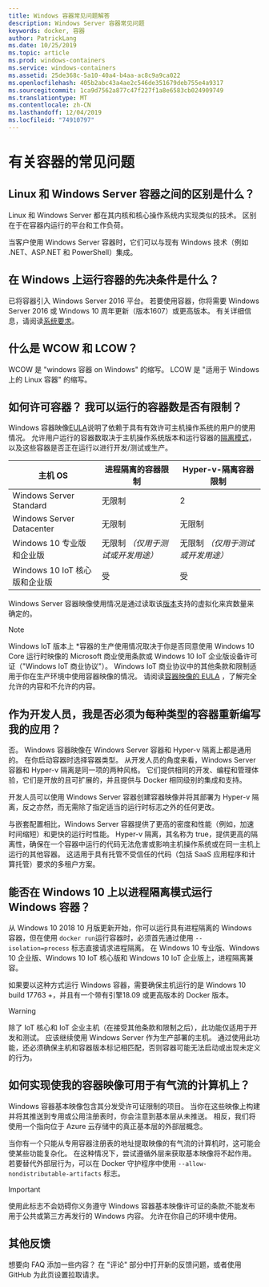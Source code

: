 ```yaml
---
title: Windows 容器常见问题解答
description: Windows Server 容器常见问题
keywords: docker, 容器
author: PatrickLang
ms.date: 10/25/2019
ms.topic: article
ms.prod: windows-containers
ms.service: windows-containers
ms.assetid: 25de368c-5a10-40a4-b4aa-ac8c9a9ca022
ms.openlocfilehash: 405b2abc43a4ae2c546de351679deb755e4a9317
ms.sourcegitcommit: 1ca9d7562a877c47f227f1a8e6583cb024909749
ms.translationtype: MT
ms.contentlocale: zh-CN
ms.lasthandoff: 12/04/2019
ms.locfileid: "74910797"
---
```

# <a name="frequently-asked-questions-about-containers"></a>有关容器的常见问题

## <a name="whats-the-difference-between-linux-and-windows-server-containers"></a>Linux 和 Windows Server 容器之间的区别是什么？

Linux 和 Windows Server 都在其内核和核心操作系统内实现类似的技术。 区别在于在容器内运行的平台和工作负荷。  

当客户使用 Windows Server 容器时，它们可以与现有 Windows 技术（例如 .NET、ASP.NET 和 PowerShell）集成。

## <a name="what-are-the-prerequisites-for-running-containers-on-windows"></a>在 Windows 上运行容器的先决条件是什么？

已将容器引入 Windows Server 2016 平台。 若要使用容器，你将需要 Windows Server 2016 或 Windows 10 周年更新（版本1607）或更高版本。 有关详细信息，请阅读[系统要求](../deploy-containers/system-requirements.md)。

## <a name="what-are-wcow-and-lcow"></a>什么是 WCOW 和 LCOW？

WCOW 是 "windows 容器 on Windows" 的缩写。 LCOW 是 "适用于 Windows 上的 Linux 容器" 的缩写。

## <a name="how-are-containers-licensed-is-there-a-limit-to-the-number-of-containers-i-can-run"></a>如何许可容器？ 我可以运行的容器数是否有限制？

Windows 容器映像[EULA](../images-eula.md)说明了依赖于具有有效许可主机操作系统的用户的使用情况。 允许用户运行的容器数取决于主机操作系统版本和运行容器的[隔离模式](../manage-containers/hyperv-container.md)，以及这些容器是否正在运行以进行开发/测试或生产。

|主机 OS                                                         |进程隔离的容器限制                   |Hyper-v-隔离容器限制                   |
|----------------------------------------------------------------|---------------------------------------------------|---------------------------------------------------|
|Windows Server Standard                                         |无限制                                          |2                                                  |
|Windows Server Datacenter                                       |无限制                                          |无限制                                          |
|Windows 10 专业版和企业版                                   |无限制 *（仅用于测试或开发用途）*|无限制 *（仅用于测试或开发用途）*|
|Windows 10 IoT 核心版和企业版                             |受                                         |受                                          |

Windows Server 容器映像使用情况是通过读取该[版本](/windows-server/get-started-19/editions-comparison-19.md)支持的虚拟化来宾数量来确定的。 <br/>

>[!NOTE]
>Windows IoT 版本上 \*容器的生产使用情况取决于你是否同意使用 Windows 10 Core 运行时映像的 Microsoft 商业使用条款或 Windows 10 IoT 企业版设备许可证（"Windows IoT 商业协议"）。 Windows IoT 商业协议中的其他条款和限制适用于你在生产环境中使用容器映像的情况。 请阅读[容器映像的 EULA](../images-eula.md) ，了解完全允许的内容和不允许的内容。

## <a name="as-a-developer-do-i-have-to-rewrite-my-app-for-each-type-of-container"></a>作为开发人员，我是否必须为每种类型的容器重新编写我的应用？

否。 Windows 容器映像在 Windows Server 容器和 Hyper-v 隔离上都是通用的。 在你启动容器时选择容器类型。 从开发人员的角度来看，Windows Server 容器和 Hyper-v 隔离是同一项的两种风格。 它们提供相同的开发、编程和管理体验，它们是开放的且可扩展的，并且提供与 Docker 相同级别的集成和支持。

开发人员可以使用 Windows Server 容器创建容器映像并将其部署为 Hyper-v 隔离，反之亦然，而无需除了指定适当的运行时标志之外的任何更改。

与嵌套配置相比，Windows Server 容器提供了更高的密度和性能（例如，加速时间缩短）和更快的运行时性能。 Hyper-v 隔离，其名称为 true，提供更高的隔离性，确保在一个容器中运行的代码无法危害或影响主机操作系统或在同一主机上运行的其他容器。 这适用于具有托管不受信任的代码（包括 SaaS 应用程序和计算托管）要求的多租户方案。

## <a name="can-i-run-windows-containers-in-process-isolated-mode-on-windows-10"></a>能否在 Windows 10 上以进程隔离模式运行 Windows 容器？

从 Windows 10 2018 10 月版更新开始，你可以运行具有进程隔离的 Windows 容器，但在使用 `docker run`运行容器时，必须首先通过使用 `--isolation=process` 标志直接请求进程隔离。 在 Windows 10 专业版、Windows 10 企业版、Windows 10 IoT 核心版和 Windows 10 IoT 企业版上，进程隔离兼容。

如果要以这种方式运行 Windows 容器，需要确保主机运行的是 Windows 10 build 17763 +，并且有一个带有引擎18.09 或更高版本的 Docker 版本。

> [!WARNING]
> 除了 IoT 核心和 IoT 企业主机（在接受其他条款和限制之后），此功能仅适用于开发和测试。 应该继续使用 Windows Server 作为生产部署的主机。 通过使用此功能，还必须确保主机和容器版本标记相匹配，否则容器可能无法启动或出现未定义的行为。

## <a name="how-do-i-make-my-container-images-available-on-air-gapped-machines"></a>如何实现使我的容器映像可用于有气流的计算机上？

Windows 容器基本映像包含其分发受许可证限制的项目。 当你在这些映像上构建并将其推送到专用或公用注册表时，你会注意到基本层从未推送。 相反，我们将使用一个指向位于 Azure 云存储中的真正基本层的外部层概念。

当你有一个只能从专用容器注册表的地址提取映像的有气流的计算机时，这可能会使某些功能复杂化。 在这种情况下，尝试遵循外层来获取基本映像将不起作用。 若要替代外部层行为，可以在 Docker 守护程序中使用 `--allow-nondistributable-artifacts` 标志。

> [!IMPORTANT]
> 使用此标志不会妨碍你义务遵守 Windows 容器基本映像许可证的条款;不能发布用于公共或第三方再发行的 Windows 内容。 允许在你自己的环境中使用。

## <a name="additional-feedback"></a>其他反馈

想要向 FAQ 添加一些内容？ 在 "评论" 部分中打开新的反馈问题，或者使用 GitHub 为此页设置拉取请求。
